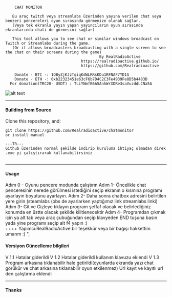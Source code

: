 
<p align="center">
    


		CHAT MONİTOR

       Bu araç twitch veya streamlabs üzerinden yayına verilen chat veya benzeri pencereleri oyun sırasında görmenize olanak sağlar.
       (Veya tek ekranla yayın yapan yayıncıların oyun sırasında ekranlarında chati de görmesini sağlar) 
	   
	   This tool allows you to see chat or similar windows broadcast on Twitch or Streamlabs during the game.
       (Or it allows broadcasters broadcasting with a single screen to see the chat on their screens during the game)
                                             By RealRadioActive           
                                     https://realradioactive.github.io/ 
                                     https://github.com/Realradioactive
		
		Donate - BTC -: 1QByZjKJzTqiqKdWLRRsKDu1RFNAF7YD1S 
		Donate - ETH -: 0xb22323451e63cF6b7D4C2C3Fe4939Fe8D5b4483D 	
      For donation(TRC20- USDT) : TLiYNmfB6A5AnhWrXDRe3saVuzddLCNa5A		
</p>


![alt text](http://url/to/img.png](https://github.com/Realradioactive/chatmonitor/blob/main/yn1.png?raw=true))


---

#### Building from Source

Clone this repository, and:
```
git clone https://github.com/Realradioactive/chatmonitor
or install manuel 

---TR---
Github üzerinden normal şekilde indirip kuruluma ihtiyaç olmadan direk .exe yi çalıştırarak kullanabilirsiniz


```

---

#### Usage
Adım 0 - Oyunu pencere modunda çalıştırın
Adım 1- Öncelikle chat penceresinin nerede görülmesi istediğini seçip ekranın o kısmına programı ayarlayın boyutunu ayarlayın. 
Adım 2- Daha sonra chatbox adresini belirtilen yere girin (steamlabs (obs de ayarlarken yaptığımız link streamlabs linki) 
Adım 3- Git ve Gizleye tıklayın program şeffaf olacak ve belirlediğiniz konumda en üstte olacak şekilde kilitlenecektir 
Adım 4- Programdan çıkmak için ya alt tab veya araç çubuğundan seçip klavyeden END tuşuna basın yada yine programı seçip alt f4 yapın :)  
++++ Yapımcı:RealRadioActive bir teşekkür veya bir bağışı hakkettim umarım :) ",
                      
#### Versiyon Güncelleme bilgileri

V 1.1
Hatalar giderildi
V 1.2
Hatalar giderildi kullanım klavuzu eklendi
V 1.3
Program arkasına tıklanabilir hale getirildi(oyunlarda ekranda yazı chat görükür ve chat arkasına tıklanabilir oyun etkilenmez)
Url kayıt ve kayıtlı url den çalıştırma eklendi

---

#### Thanks



